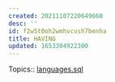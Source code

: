```yaml
---
created: 20211107220649660
desc: ''
id: f2w5t0oh2wmhvcvsh7benha
title: HAVING
updated: 1653304922300
---
```

   
Topics::  [languages.sql](../devlog/languages.sql.md)